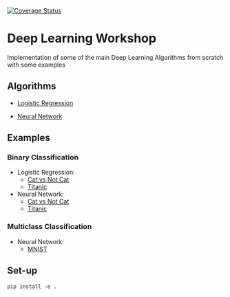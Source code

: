 [![Coverage Status](./reports/coverage/coverage-badge.svg?dummy=8484744)](./reports/coverage/index.html)

# Deep Learning Workshop
Implementation of some of the main Deep Learning Algorithms from scratch with some examples

## Algorithms

* [Logistic Regression](dl_workshop/logistic_regression.py)

* [Neural Network](dl_workshop/neural_network.py)

## Examples

### Binary Classification

* Logistic Regression:
  * [Cat vs Not Cat](examples/BinaryClassification/cat_vs_noncat_lr.py)
  * [Titanic](examples/BinaryClassification/titanic_lr.py)
* Neural Network:
  * [Cat vs Not Cat](examples/BinaryClassification/cat_vs_noncat_nn.py)
  * [Titanic](examples/BinaryClassification/titanic_nn.py)

### Multiclass Classification

* Neural Network:
  * [MNIST](examples/MulticlassClassification/mnist_nn.py)

## Set-up

```pip install -e .```